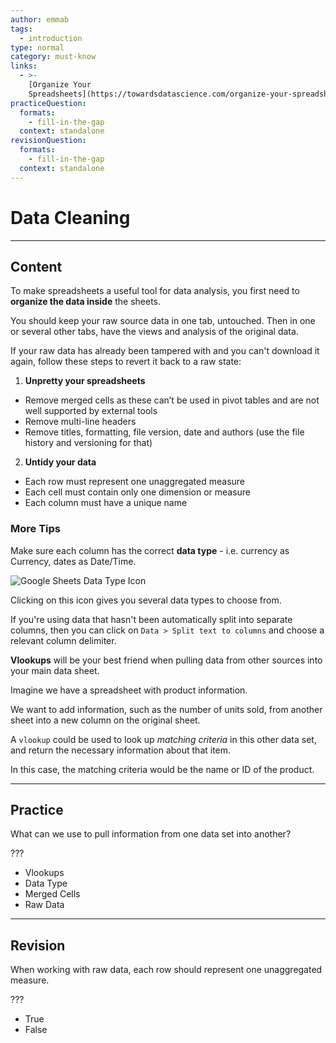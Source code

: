 ```yaml
---
author: emmab
tags:
  - introduction
type: normal
category: must-know
links:
  - >-
    [Organize Your
    Spreadsheets](https://towardsdatascience.com/organize-your-spreadsheets-for-data-analysis-and-visualization-b1985a31523a){website}
practiceQuestion:
  formats:
    - fill-in-the-gap
  context: standalone
revisionQuestion:
  formats:
    - fill-in-the-gap
  context: standalone
---
```


# Data Cleaning


---

## Content

To make spreadsheets a useful tool for data analysis, you first need to **organize the data inside** the sheets.

You should keep your raw source data in one tab, untouched. Then in one or several other tabs, have the views and analysis of the original data.

If your raw data has already been tampered with and you can't download it again, follow these steps to revert it back to a raw state:

1. **Unpretty your spreadsheets**

- Remove merged cells as these can’t be used in pivot tables and are not well supported by external tools
- Remove multi-line headers
- Remove titles, formatting, file version, date and authors (use the file history and versioning for that)

2. **Untidy your data**

- Each row must represent one unaggregated measure
- Each cell must contain only one dimension or measure
- Each column must have a unique name

### More Tips

Make sure each column has the correct **data type** - i.e. currency as Currency, dates as Date/Time.

![Google Sheets Data Type Icon](https://img.enkipro.com/69da577cfba049dce0ac0f10f60d9b5a.png)

Clicking on this icon gives you several data types to choose from.

If you're using data that hasn't been automatically split into separate columns, then you can click on `Data > Split text to columns` and choose a relevant column delimiter.

**Vlookups** will be your best friend when pulling data from other sources into your main data sheet. 

Imagine we have a spreadsheet with product information.

We want to add information, such as the number of units sold, from another sheet into a new column on the original sheet. 

A `vlookup` could be used to look up *matching criteria* in this other data set, and return the necessary information about that item.

In this case, the matching criteria would be the name or ID of the product.


---

## Practice

What can we use to pull information from one data set into another?

???

- Vlookups
- Data Type
- Merged Cells
- Raw Data


---

## Revision

When working with raw data, each row should represent one unaggregated measure.

???

- True
- False
